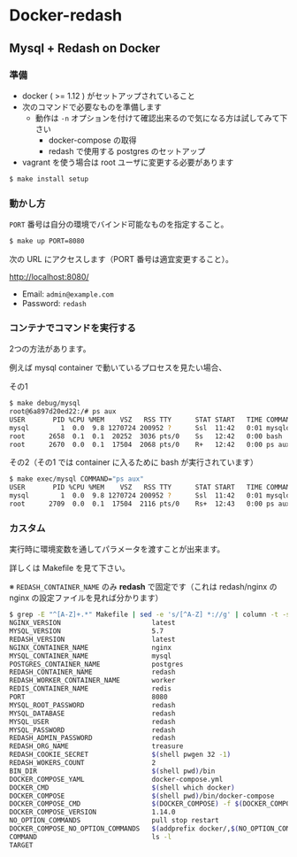 # Docker-redash

## Mysql + Redash on Docker

### 準備

* docker ( >= 1.12 ) がセットアップされていること
* 次のコマンドで必要なものを準備します
  * 動作は `-n` オプションを付けて確認出来るので気になる方は試してみて下さい
      * docker-compose の取得
      * redash で使用する postgres のセットアップ
* vagrant を使う場合は root ユーザに変更する必要があります

```bash
$ make install setup
```

### 動かし方

`PORT` 番号は自分の環境でバインド可能なものを指定すること。

```bash
$ make up PORT=8080
```

次の URL にアクセスします（PORT 番号は適宜変更すること）。

[http://localhost:8080/](http://localhost:8080/)

* Email: `admin@example.com`
* Password: `redash`


### コンテナでコマンドを実行する

2つの方法があります。

例えば mysql container で動いているプロセスを見たい場合、


その1

```bash
$ make debug/mysql
root@6a897d20ed22:/# ps aux
USER       PID %CPU %MEM    VSZ   RSS TTY      STAT START   TIME COMMAND
mysql        1  0.0  9.8 1270724 200952 ?      Ssl  11:42   0:01 mysqld
root      2658  0.1  0.1  20252  3036 pts/0    Ss   12:42   0:00 bash
root      2670  0.0  0.1  17504  2068 pts/0    R+   12:42   0:00 ps aux
```

その2（その1 では container に入るために bash が実行されています）

```bash
$ make exec/mysql COMMAND="ps aux"
USER       PID %CPU %MEM    VSZ   RSS TTY      STAT START   TIME COMMAND
mysql        1  0.0  9.8 1270724 200952 ?      Ssl  11:42   0:01 mysqld
root      2709  0.0  0.1  17504  2116 pts/0    Rs+  12:43   0:00 ps aux
```

### カスタム

実行時に環境変数を通してパラメータを渡すことが出来ます。

詳しくは Makefile を見て下さい。

※ `REDASH_CONTAINER_NAME` のみ **redash** で固定です（これは redash/nginx の nginx の設定ファイルを見れば分かります）

```bash
$ grep -E "^[A-Z]+.*" Makefile | sed -e 's/[^A-Z] *://g' | column -t -s "="
NGINX_VERSION                       latest
MYSQL_VERSION                       5.7
REDASH_VERSION                      latest
NGINX_CONTAINER_NAME                nginx
MYSQL_CONTAINER_NAME                mysql
POSTGRES_CONTAINER_NAME             postgres
REDASH_CONTAINER_NAME               redash
REDASH_WORKER_CONTAINER_NAME        worker
REDIS_CONTAINER_NAME                redis
PORT                                8080
MYSQL_ROOT_PASSWORD                 redash
MYSQL_DATABASE                      redash
MYSQL_USER                          redash
MYSQL_PASSWORD                      redash
REDASH_ADMIN_PASSWORD               redash
REDASH_ORG_NAME                     treasure
REDASH_COOKIE_SECRET                $(shell pwgen 32 -1)
REDASH_WOKERS_COUNT                 2
BIN_DIR                             $(shell pwd)/bin
DOCKER_COMPOSE_YAML                 docker-compose.yml
DOCKER_CMD                          $(shell which docker)
DOCKER_COMPOSE                      $(shell pwd)/bin/docker-compose
DOCKER_COMPOSE_CMD                  $(DOCKER_COMPOSE) -f $(DOCKER_COMPOSE_YAML)
DOCKER_COMPOSE_VERSION              1.14.0
NO_OPTION_COMMANDS                  pull stop restart
DOCKER_COMPOSE_NO_OPTION_COMMANDS   $(addprefix docker/,$(NO_OPTION_COMMANDS))
COMMAND                             ls -l
TARGET
```
